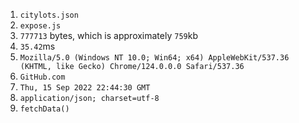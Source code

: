 1. `citylots.json`
2. `expose.js`
3. `777713` bytes, which is approximately `759`kb
4. `35.42`ms
5. `Mozilla/5.0 (Windows NT 10.0; Win64; x64) AppleWebKit/537.36 (KHTML, like Gecko) Chrome/124.0.0.0 Safari/537.36`
6. `GitHub.com`
7. `Thu, 15 Sep 2022 22:44:30 GMT`
8. `application/json; charset=utf-8`
9. `fetchData()`
